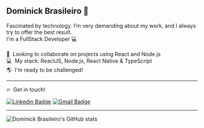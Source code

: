 ## Dominick Brasileiro 💎
Fascinated by technology. I’m very demanding about my work, and I always try to offer the best result.
<br />I'm a FullStack Developer 💻<br />
<br /> 💙&nbsp; Looking to collaborate on projects using React and Node.js
<br /> 💻&nbsp; My stack: ReactJS, Node.js, React Native & TypeScript
<br /> 🌎&nbsp; I'm ready to be challenged!

---

🔥&nbsp; Get in touch!

[![Linkedin Badge](https://img.shields.io/badge/-LinkedIn-blue?style=flat-square&logo=Linkedin&logoColor=white&link=https://www.linkedin.com/in/dominickbrasileiro)](https://www.linkedin.com/in/dominickbrasileiro/)&nbsp;[![Gmail Badge](https://img.shields.io/badge/-brasileiro.dominick@gmail.com-c14438?style=flat-square&logo=Gmail&logoColor=white&link=mailto:brasileiro.dominick@gmail.com)](mailto:brasileiro.dominick@gmail.com)

---

![Dominick Brasileiro's GitHub stats](https://github-readme-stats.vercel.app/api?username=dominickbrasileiro&count_private=true&theme=tokyonight)